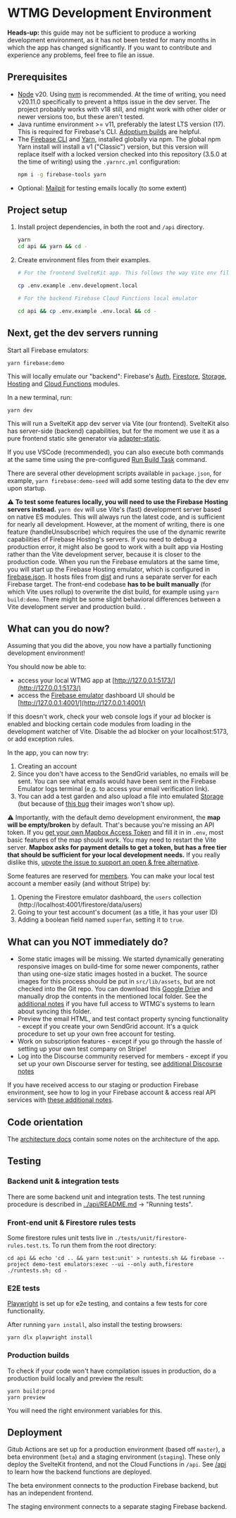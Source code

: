 # WTMG Development Environment

**Heads-up:** this guide may not be sufficient to produce a working development environment, as it has not been tested for many months in which the app has changed significantly. If you want to contribute and experience any problems, feel free to file an issue.

## Prerequisites

- [Node](https://nodejs.org/en/download/) v20. Using [nvm](https://github.com/nvm-sh/nvm) is recommended. At the time of writing, you need v20.11.0 specifically to prevent a https issue in the dev server. The project probably works with v18 still, and might work with other older or newer versions too, but these aren't tested.
- Java runtime environment >= v11, preferably the latest LTS version (17). This is required for Firebase's CLI. [Adoptium builds](https://adoptium.net/en-GB/) are helpful.
- The [Firebase CLI](https://firebaseopensource.com/projects/firebase/firebase-tools/) and [Yarn](https://yarnpkg.com/getting-started/install), installed globally via npm. The global npm Yarn install will install a v1 ("Classic") version, but this version will replace itself with a locked version checked into this repository (3.5.0 at the time of writing) using the `.yarnrc.yml` configuration:
  ```bash
  npm i -g firebase-tools yarn
  ```
- Optional: [Mailpit](https://mailpit.axllent.org/) for testing emails locally (to some extent)

## Project setup

1. Install project dependencies, in both the root and `/api` directory.

   ```bash
   yarn
   cd api && yarn && cd -
   ```

2. Create environment files from their examples.

   ```bash
   # For the frontend SvelteKit app. This follows the way Vite env files are set up: https://vitejs.dev/guide/env-and-mode.html#modes

   cp .env.example .env.development.local

   # For the backend Firebase Cloud Functions local emulator

   cd api && cp .env.example .env.local && cd -
   ```

## Next, get the dev servers running

Start all Firebase emulators:

```
yarn firebase:demo
```

This will locally emulate our "backend": Firebase's [Auth](https://firebase.google.com/docs/auth), [Firestore](https://firebase.google.com/docs/firestore), [Storage](https://firebase.google.com/docs/storage), [Hosting](https://firebase.google.com/docs/hosting) and [Cloud Functions](https://firebase.google.com/docs/functions) modules.

In a new terminal, run:

```
yarn dev
```

This will run a SvelteKit app dev server via Vite (our frontend). SvelteKit also has server-side (backend) capabilities, but for the moment we use it as a pure frontend static site generator via [adapter-static](https://kit.svelte.dev/docs/adapters#supported-environments-static-sites).

If you use VSCode (recommended), you can also execute both commands at the same time using the pre-configured [Run Build Task](https://code.visualstudio.com/Docs/editor/tasks#_typescript-hello-world) command.

There are several other development scripts available in `package.json`, for example, `yarn firebase:demo-seed` will add some testing data to the dev env upon startup.

⚠️ **To test some features locally, you will need to use the Firebase Hosting servers instead.** `yarn dev` will use Vite's (fast) development server based on native ES modules. This will always run the latest code, and is sufficient for nearly all development. However, at the moment of writing, there is one feature (handleUnsubscribe) which requires the use of the dynamic rewrite capabilities of Firebase Hosting's servers. If you need to debug a production error, it might also be good to work with a built app via Hosting rather than the Vite development server, because it is closer to the production code. When you run the Firebase emulators at the same time, you will start up the Firebase Hosting emulator, which is configured in [firebase.json](../firebase.json). It hosts files from [dist](../dist/) and runs a separate server for each Firebase target. The front-end codebase **has to be built manually** (for which Vite uses rollup) to overwrite the dist build, for example using `yarn build:demo`. There might be some slight behavioral differences between a Vite development server and production build.
.

## What can you do now?

Assuming that you did the above, you now have a partially functioning development environment!

You should now be able to:

- access your local WTMG app at [http://127.0.0.1:5173/](http://127.0.0.1:5173/)
- access the [Firebase emulator](https://firebase.google.com/docs/emulator-suite) dashboard UI should be [http://127.0.0.1:4001/](http://127.0.0.1:4001/)

If this doesn't work, check your web console logs if your ad blocker is enabled and blocking certain code modules from loading in the development watcher of Vite. Disable the ad blocker on your localhost:5173, or add exception rules.

In the app, you can now try:

1. Creating an account
2. Since you don't have access to the SendGrid variables, no emails will be sent. You can see what emails would have been sent in the Firebase Emulator logs terminal (e.g. to access your email verification link).
3. You can add a test garden and also upload a file into emulated [Storage](https://firebase.google.com/docs/storage) (but because of [this bug](https://github.com/WelcometoMyGarden/welcometomygarden/issues/289) their images won't show up).

⚠️ Importantly, with the default demo development environment, the **map will be empty/broken** by default. That's because you're missing an API token. If you [get your own Mapbox Access Token](https://docs.mapbox.com/help/getting-started/#how-to-use-mapbox) and fill it in in `.env`, most basic features of the map should work. You may need to restart the Vite server. **Mapbox asks for payment details to get a token, but has a free tier that should be sufficient for your local development needs.** If you really dislike this, [upvote the issue to support an open & free alternative](https://github.com/WelcometoMyGarden/welcometomygarden/issues/308).

Some features are reserved for [members](https://welcometomygarden.org/about-membership). You can make your local test account a member easily (and without Stripe) by:

1. Opening the Firestore emulator dashboard, the `users` collection (http://localhost:4001/firestore/data/users)
2. Going to your test account's document (as a title, it has your user ID)
3. Adding a boolean field named `superfan`, setting it to `true`.

## What can you NOT immediately do?

- Some static images will be missing. We started dynamically generating responsive images on build-time for some newer components, rather than using one-size static images hosted in a bucket. The source images for this process should be put in `src/lib/assets`, but are not checked into the Git repo. You can download this [Google Drive](https://drive.google.com/drive/folders/1OcaKJa9VoykflvKNv6nH13O0Ho_PcApF?usp=sharing) and manually drop the contents in the mentioned local folder. See the [additional notes](./full-access.md) if you have full access to WTMG's systems to learn about syncing this folder.
- Preview the email HTML, and test contact property syncing functionality - except if you create your own SendGrid account. It's a quick procedure to set up your own free account for testing.
- Work on subscription features - except if you go through the hassle of setting up your own test company on Stripe!
- Log into the Discourse community reserved for members - except if you set up your own Discourse server for testing, see [additional Discourse notes](./discourse.md)

If you have received access to our staging or production Firebase environment, see how to log in your Firebase account & access real API services with [these additional notes](./full-access.md).

## Code orientation

The [architecture docs](./architecture.md) contain some notes on the architecture of the app.

## Testing

### Backend unit & integration tests

There are some backend unit and integration tests. The test running procedure is described in [../api/README.md](../api/README.md) -> "Running tests".

### Front-end unit & Firestore rules tests

Some firestore rules unit tests live in `./tests/unit/firestore-rules.test.ts`. To run them from the root directory:

```
cd api && echo 'cd .. && yarn test:unit' > runtests.sh && firebase --project demo-test emulators:exec --ui --only auth,firestore ./runtests.sh; cd -
```

### E2E tests

[Playwright](https://playwright.dev/) is set up for e2e testing, and contains a few tests for core functionality.

After running `yarn install`, also install the testing browsers:

```
yarn dlx playwright install
```

### Production builds

To check if your code won't have compilation issues in production, do a production build locally and preview the result:

```
yarn build:prod
yarn preview
```

You will need the right environment variables for this.

## Deployment

Gitub Actions are set up for a production environment (based off `master`), a beta environment (`beta`) and a staging environment (`staging`). These only deploy the SvelteKit frontend, and not the Cloud Functions in `/api`. See [/api](../api/README.md) to learn how the backend functions are deployed.

The beta environment connects to the production Firebase backend, but has an independent frontend.

The staging environment connects to a separate staging Firebase backend.
